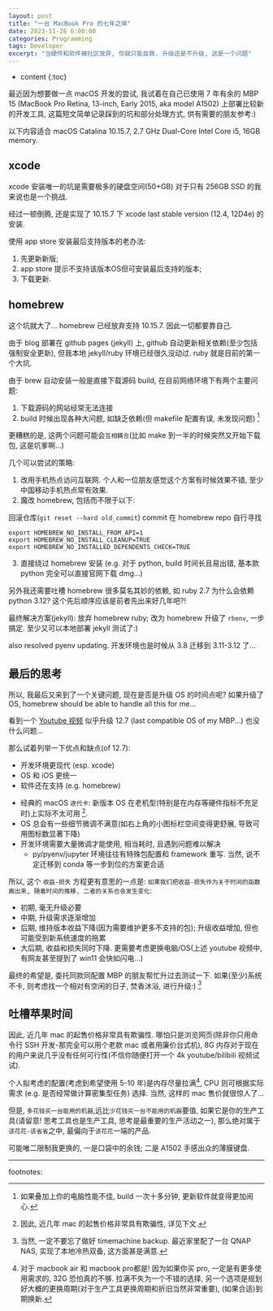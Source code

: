 ```yaml
---
layout: post
title: "一台 MacBook Pro 的七年之痒"
date: 2023-11-28 6:00:00
categories: Programming
tags: Developer
excerpt: "当硬件和软件被社区放弃, 你就只能自救. 升级还是不升级, 这是一个问题"
---
```


* content
{:toc}


最近因为想要做一点 macOS 开发的尝试, 我试着在自己已使用 7 年有余的 MBP 15 (MacBook Pro Retina, 13-inch, Early 2015, aka model A1502) 上部署比较新的开发工具, 这篇短文简单记录踩到的坑和部分处理方式, 供有需要的朋友参考:)

以下内容适合 macOS Catalina 10.15.7, 2.7 GHz Dual-Core Intel Core i5, 16GB memory.

## xcode

xcode 安装唯一的坑是需要极多的硬盘空间(50+GB) 对于只有 256GB SSD 的我来说也是一个挑战.

经过一顿倒腾, 还是实现了 10.15.7 下 xcode last stable version (12.4, 12D4e) 的安装.

使用 app store 安装最后支持版本的老办法: 

1. 先更新新版; 
2. app store 提示不支持该版本OS但可安装最后支持的版本; 
3. 下载更新.

## homebrew

这个坑就大了... homebrew 已经放弃支持 10.15.7. 因此一切都要靠自己.

由于 blog 部署在 github pages (jekyll) 上, github 自动更新相关依赖(至少包括强制安全更新), 但我本地 jekyll/ruby 环境已经很久没动过. ruby 就是目前的第一个大坑.

由于 brew 自动安装一般是直接下载源码 build, 在目前网络环境下有两个主要问题:

1. 下载源码的网站经常无法连接
2. build 时候出现各种大问题, 如缺乏依赖(但 makefile 配置有误, 未发现问题) [^1]

更糟糕的是, 这两个问题可能会`互相耦合`(比如 make 到一半的时候突然又开始下载包, 这是坑爹啊...)

几个可以尝试的策略:

1. 改用手机热点访问互联网. 个人和一位朋友感觉这个方案有时候效果不错, 至少中国移动手机热点常有效果.
2. 魔改 homebrew, 包括而不限于以下:

回滚仓库(`git reset --hard old_commit`) commit 在 homebrew repo 自行寻找

```
export HOMEBREW_NO_INSTALL_FROM_API=1
export HOMEBREW_NO_INSTALL_CLEANUP=TRUE
export HOMEBREW_NO_INSTALLED_DEPENDENTS_CHECK=TRUE
```

3. 直接绕过 homebrew 安装 (e.g. 对于 python, build 时间长且易出错, 基本款 python 完全可以直接官网下载 dmg...)

另外我还需要吐槽 homebrew 很多莫名其妙的依赖, 如 ruby 2.7 为什么会依赖 python 3.12? 这个先后顺序应该是前者先出来好几年吧?!

最终解决方案(jekyll): 放弃 homebrew ruby; 改为 homebrew 升级了 `rbenv`, 一步搞定. 至少又可以本地部署 jekyll 测试了:)

also resolved pyenv updating. 开发环境也是时候从 3.8 迁移到 3.11-3.12 了...

## 最后的思考

所以, 我最后又来到了一个关键问题, 现在是否是升级 OS 的时间点呢? 如果升级了 OS, homebrew should be able to handle all this for me...

看到一个 [Youtube 视频](https://www.youtube.com/watch?v=-ZlZNI8n1AU&t) 似乎升级 12.7 (last compatible OS of my MBP...) 也没什么问题...

那么试着列举一下优点和缺点(of 12.7):

+ 开发环境更现代 (esp. xcode)
+ OS 和 iOS 更统一
+ 软件还在支持 (e.g. homebrew)
- 经典的 macOS `逐代卡`: 新版本 OS 在老机型(特别是在内存等硬件指标不充足时)上实际不太可用 [^2].
- OS 总会有一些细节微调不满意(如右上角的小图标栏空间变得更舒展, 导致可用图标数显著下降)
- 开发环境需要大量微调才能使用, 相当耗时, 且遇到问题难以解决
    - py/pyenv/jupyter 环境往往有特殊包配置和 framework 重写. 当然, 说不定迁移到 conda 等一步到位的方案更合适


所以, 这个 `收益-损失` 方程更有意思的一点是: `如果我们把收益-损失作为关于时间的函数画出来, 随着时间的推移, 二者的关系也会发生变化`:

- 初期, 毫无升级必要
- 中期, 升级需求逐渐增加
- 后期, 维持版本收益下降(因为需要维护更多不支持的包); 升级收益增加, 但也可能受到新系统速度的拖累
- 大后期, 收益和损失同时下降. 更需要考虑更换电脑/OS(上述 youtube 视频中, 有网友甚至提到了 win11 会快如闪电...)

最终的希望是, 委托同款同配置 MBP 的朋友帮忙升过去测试一下. 如果(至少)系统不卡, 则考虑找一个相对有空闲的日子, 焚香沐浴, 进行升级:) [^3]


## 吐槽苹果时间

因此, 近几年 mac 的起售价格非常具有欺骗性.
哪怕只是浏览网页(除非你只用命令行 SSH 开发-那完全可以用个老款 mac 或者用廉价台式机), 8G 内存对于现在的用户来说几乎没有任何可行性(不信你随便打开一个 4k youtube/bilibili 视频试试).

个人拟考虑的配置(考虑到希望使用 5-10 年)是内存尽量拉满[^4], CPU 则可根据实际需求 (e.g. 是否经常做计算密集型任务) 选择. 当然, 这样的 mac 售价就很惊人了...

但是, `多花钱买一台能用的机器`,远比`少花钱买一台不能用的机器`要值, 如果它是你的生产工具(请留意! 思考工具也是生产工具, 思考是最重要的生产活动之一), 那么绝对属于`该花花-该省省`之中, 最偏向于`该花花`一端的产品.

可能唯二限制我更换的, 一是口袋中的余钱; 二是 A1502 手感出众的薄膜键盘.

---

footnotes:

[^1]: 如果叠加上你的电脑性能不佳, build 一次十多分钟, 更新软件就变得更加闹心.
[^2]: 因此, 近几年 mac 的起售价格非常具有欺骗性, 详见下文.
[^3]: 当然, 一定不要忘了做好 timemachine backup. 最近家里配了一台 QNAP NAS, 实现了本地冷热双备, 这方面甚是满意.
[^4]: 对于 macbook air 和 macbook pro都是! 因为如果你买 pro, 一定是有更多使用需求的, 32G 恐怕真的不够. 拉满不失为一个不错的选择, 另一个选项是规划好大概的更换周期(对于生产工具更换周期和折旧当然非常重要), (如果合适)到期换新.

